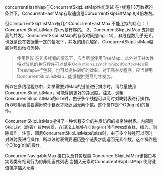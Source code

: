 concurrentHashMap与ConcurrentSkipListMap性能测试 在4线程1.6万数据的条件下，ConcurrentHashMap存取速度是ConcurrentSkipListMap 的4倍左右。

但ConcurrentSkipListMap有几个ConcurrentHashMap 不能比拟的优点：
1、ConcurrentSkipListMap 的key是有序的。
2、ConcurrentSkipListMap 支持更高的并发。ConcurrentSkipListMap的存取时间是log（N），和线程数几乎无关。也就是说在数据量一定的情况下，并发的线程越多，ConcurrentSkipListMap越能体现出他的优势。

> 使用建议 在非多线程的情况下，应当尽量使用TreeMap。此外对于并发性相对较低的并行程序可以使用Collections.synchronizedSortedMap将TreeMap进行包装，也可以提供较好的效率。对于高并发程序，应当使用ConcurrentSkipListMap，能够提供更高的并发度。


所以在多线程程序中，如果需要对Map的键值进行排序时，请尽量使用ConcurrentSkipListMap，可能得到更好的并发度。注意，调用ConcurrentSkipListMap的size时，由于多个线程可以同时对映射表进行操作，所以映射表需要遍历整个链表才能返回元素个数，这个操作是个O(log(n))的操作。

ConcurrentSkipListMap提供了一种线程安全的并发访问的排序映射表。内部是SkipList（跳表）结构实现，在理论上能够在O(log(n))时间内完成查找、插入、删除操作。注意，调用ConcurrentSkipListMap的size时，由于多个线程可以同时对映射表进行操作，所以映射表需要遍历整个链表才能返回元素个数，这个操作是个O(log(n))的操作。


ConcurrentNavigableMap 接口以及其实现类 ConcurrentSkipListMap该接口与实现类有相同行为的非阻塞式列表.当插入元素时ConcurrentSkipListMap 使用键值排序插入元素



